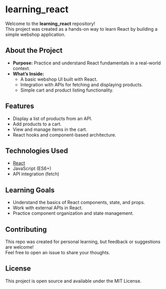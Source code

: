 # learning_react

Welcome to the **learning_react** repository!  
This project was created as a hands-on way to learn React by building a simple webshop application.

## About the Project

- **Purpose:** Practice and understand React fundamentals in a real-world context.
- **What’s Inside:**  
  - A basic webshop UI built with React.
  - Integration with APIs for fetching and displaying products.
  - Simple cart and product listing functionality.

## Features

- Display a list of products from an API.
- Add products to a cart.
- View and manage items in the cart.
- React hooks and component-based architecture.

## Technologies Used

- [React](https://reactjs.org/)
- JavaScript (ES6+)
- API integration (fetch)

## Learning Goals

- Understand the basics of React components, state, and props.
- Work with external APIs in React.
- Practice component organization and state management.

## Contributing

This repo was created for personal learning, but feedback or suggestions are welcome!  
Feel free to open an issue to share your thoughts.

## License

This project is open source and available under the MIT License.